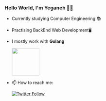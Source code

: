### Hello World, I'm Yeganeh 👋😁
- Currently studying Computer Engineering 📚

- Practising BackEnd Web Development🖥️
 
- I mostly work with **Golang** 

  <a href="https://golang.org/" rel="nofollow">
    <img src="https://raw.githubusercontent.com/itsksaurabh/itsksaurabh/master/assets/golang.gif" style="max-width:100%;" height="90">
</a>

-  📫 How to reach me: 

    <a href="https://twitter.com/" rel="nofollow">
     <img alt="Twitter Follow" src="https://img.shields.io/twitter/follow/rebel9326?style=social">
</a>
  
  
